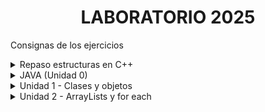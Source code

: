 <div align="center">
  <h1>LABORATORIO 2025</h1>
</div>

Consignas de los ejercicios
<details>
   
<summary> Repaso estructuras en C++ </summary>

1. Crear la estructura `Empleado` que tiene un nombre, apellido, fecha de nacimiento, sexo y salario.  

   Se pide la función `empleadoConMayorSueldo` que recibe por parámetro un vector con todos los empleados de la empresa y otro vector vacío donde se guardarán los empleados que tienen salario menor o igual a $400.000.  

   La función deberá recorrer todos los empleados de la empresa y retornar el de mayor sueldo. Además, a medida que va recorriendo los empleados, debe agregar al otro vector los empleados cuyo salario es menor o igual a $400.000.  

   Por lo tanto, luego de llamar a la función, se quiere mostrar en el `main` el empleado con mayor sueldo y mostrar el nombre y apellido de todos los empleados con salario menor o igual a $400.000.  

2. Se quieren almacenar los productos de un supermercado. De estos interesa conocer el nombre, código de barra, marca, precio y si tiene fecha de vencimiento o no.  

   Los pasillos del supermercado están compuestos por góndolas de 3 filas y 4 columnas. Ingresar tantos productos como sea necesario para llenar un pasillo y determinar:  

   - Columna de la góndola que tiene el precio de mayor valor.  

   - Nombre del producto de la fila 2, columna 3.  

   - Promedio de precios de todo ese pasillo.  

   - Cantidad de productos con fecha de vencimiento.

3. Se quiere hacer un sistema de gestión de pedidos de un Restaurante. Cada pedido tiene un número de pedido, el nombre del cliente, una lista de productos, cantidades y precios. El sistema debe permitir:
   - Agregar un nuevo pedido con sus productos.
     
   - Cancelar un pedido buscando por el número de pedido.
     
   - Mostrar todos los pedidos en curso con el total de cada uno.
     
   - Calcular el ingreso total del día sumando los totales de todos los
pedidos completados.

4. Se quiere hacer un sistema de gestión de pacientes en una clínica. Cada paciente tiene los siguientes datos: nombre, edad, número de historia clínica, y fecha de próxima cita (día, mes y año como una estructura de tipo Fecha). El sistema debe permitir:
   - Registrar nuevos pacientes y asignarles una fecha de cita.
     
   - Cancelar una cita buscando al paciente por número de historia clínica.
     
   - Mostrar todas las citas programadas para un día específico.
     
   - Buscar y mostrar información de un paciente usando su número
de historia clínica.
   
5. Realizar un sistema para la gestión de un McDonald’s. El sistema cuenta con un menú de 20 productos diferentes, cada uno esta conformado por: Un nombre, si tiene promoción o no, cantidad de ventas, el precio y la categoría a la que pertenece (Hamburguesa, Bebida, Postre, etc.). Ademas, cada pedido realizado debe registrar los siguientes datos: El nombre del cliente, productos pedidos, cantidad de cada producto, la fecha que se pidió y el precio total.
   
   #### Requerimientos:
   - Se deberá implementar al menos 2 estructuras y 4 funciones.
     
   #### Funcionalidades:
   - El usuario, antes de poder realizar cualquier acción en el sistema, deberá ingresar todos los productos al mismo.
     
   - Luego de cargar los productos al sistema, el usuario deberá poder registrar un pedido, calculando automáticamente el precio total, considerando las promociones activas (Para los productos que tienen promociones activas, se les aplicará un descuento del 20% al precio del producto).
     
   - El usuario deberá poder consultar un pedido específico por el nombre del cliente. Mostrando por pantalla la información del pedido.
     
   - El sistema deberá mostrar por pantalla los productos ordenados por ventas de mayor a menor.

6. Realizar un sistema para la organización de un torneo de futbol. El torneo está compuesto por 24 equipos, cada uno está conformado por: un nombre, 11 jugadores (1 jugador es el arquero), la cantidad de goles a favor y en contra, la posición en el torneo (Determinada por los resultados de los partidos: Las Victorias suman : +3, los Empates suman: +1 y las Derrotas suman: +0) y el historial de partidos (Se guardará en formato: V, E, D).

   Ademas, cada partido debe registrar los siguientes datos: El nombre de los equipos (Local y Visitante), cantidad de goles anotados por cada equipo, la fecha y el estadio donde se disputó.

   #### Requerimientos:
   - Se deberá implementar al menos 3 estructuras y 4 funciones.

   #### Funcionalidades:
   - El usuario deberá poder ingresar todos los equipos al sistema.
     
   - El usuario deberá poder registrar todos los datos de cada partido, actualizando la información de los equipos que jugaron.
     
   - El usuario deberá poder mostrar por pantalla, la información de un partido especifico, seleccionando los nombres de los equipos que se enfrentaron.
     
   - El usuario deberá poder mostrar la tabla de posiciones del torneo, ordenada de mayor a menor según la puntuación. En caso de empate en la puntuación, el desempate se realizara en base a la Cantidad de goles a favor (De mayor a menor). La tabla debe mortrar: Posición - Nombre del equipo - Cantidad de goles a favor - Cantidad de goles en contra - Historial de partidos.

7. Realizar un sistema para la organización de carreras de Formula 1. En total se corren 24 carreras por año y están compuestas por 10 equipos, cada uno esta conformado por 2 pilotos (Por lo que serán 20 pilotos en total), se deberá hacer un sistema para determinar el equipo ganador anual de Formula 1.
   
      #### Estructuras:
      - Cada piloto está conformado por: un nombre, el numero del auto, el nombre del equipo que participan, la posición que arrancan la carrera, la posición en la que la finalizan, la cantidad de puntos que obtuvieron por carrera (Los primeros 10 puestos suman puntaje) y si obtuvo la vuelta rápida o no.
      - 
      ~~~
         struct Vuelta_rapida {
           int numero_vuelta;
           int tiempo;
           string nombre_piloto;
         }
      
         struct Equipo {
            string nombre;
            int puntos;
         }
      ~~~
        
      #### Funcionalidades:
      Utilizando el siguiente main (Pueden agregar más variables y funciones, elegir el tipo de dato de las funciones, como devuelven su info. y los parámetros de las mismas), deberán hacer todo lo que se pide en cada punto, tengan en cuenta que los equipos ya tienen su nombre y se encuentran con 0 puntos.
   
      ~~~
      int main(){
         vector<Equipo> equipos;
         vector<Piloto> pilotos;
         for (int i = 0; i < 24; i++){
            // 1
            cargar_datos_carrera();
            // 2
            calcular_puntaje_piloto_equipo();
         }
         // 3
         ordenar_tabla_equipos();
         mostrar_tabla_equipos();
      }
      ~~~
      
      1- Cargar los pilotos por posición de llegada en la carrera y quien hizo la vuelta rápida.
         
      2- Calcular en base a la posición de llegada, los puntos que suman los pilotos a su equipo (Los
      puntos van del primer al décimo puesto: 25, 18, 15, 12, 10, 8, 6, 4, 2 y 1 puntos). Tener en
      cuenta la vuelta rápida (La vuelta rápida suma 1 punto adicional, si el piloto se encuentra en
      los primeros 10 puestos).
      
      3- Ordenar y mostrar por pantalla, la tabla de mayor a menor puntaje para saber el equipo
      ganador anual de Formula 1.
</details>

<details>
   
<summary> JAVA (Unidad 0) </summary>

#### 1. IngresoDatos

Escribe un programa en Java que realice lo siguiente:

- Declarar una variable N de tipo `int`
- Una variable A de tipo `double`
- Una variable C de tipo `char`

Luego de asignar a cada una un valor, mostrar por pantalla:

- El valor de cada variable.
- La suma de `N + A`.
- La diferencia de `A – N`.
- El valor numérico correspondiente al carácter que contiene la variable C.

  ~~~
   Variable N = 5 
   Variable A = 4.56 
   Variable C = a                       
   5 + 4.56 = 9.559999999999999 
   4.56 - 5 = -0.4400000000000004 
   Valor numérico del carácter a = 97
  ~~~    

 
#### 2. NumeroMayor

Declarar 2 variables numéricas e indicar cuál es mayor de los dos. En caso de que sean iguales, indicarlo también.

#### 3. DivisibleFor/DivisibleWhile

Mostrar los números del 1 al 100 (ambos incluidos) divisibles entre 2 y 3.

#### 4. DiaLaboral

Crear un programa que nos pida un día de la semana y nos diga si es un día laboral o no. Los días laborales se consideran de lunes a viernes.

#### 5. Vocales

Del siguiente String: `“Ayer me compré muñecos de la marca ‘ToyCo’ por internet.”` contar cuántas vocales hay en total y mostrarlo por pantalla.

#### 6. ReemplazoLetra

Reemplazar todas las ‘e’ del ejercicio anterior por la letra que ingrese el usuario.

#### 7. IntroducirNumeros

Crear una aplicación que nos permita insertar números hasta que insertemos un `-1`. Luego, mostrar la cantidad de números introducidos.

#### 8. IntroducirNumeros (Ampliado)

Además de la cantidad de números introducidos, se debe mostrar:

- Mayor número introducido.
- Menor número introducido.
- Suma de todos los números.
- Suma de los números positivos.
- Suma de los números negativos.

#### 9. PalabrasIguales

Pedir dos palabras al usuario e indicar si son iguales o no.
</details>
<details>
<summary>Unidad 1 - Clases y objetos</summary>

### 1. Clase `Círculo`
Crear una clase llamada `Círculo` con los siguientes atributos y métodos:
- Atributo: `radio`
- Constructor por defecto (`radio=2`)
- Constructor parametrizado
- Getter y setter
- Método para calcular el área (`π * r^2`)
- Método para calcular el perímetro (`2 * π * r`)

### 2. Clase `Rectángulo`
Crear una clase llamada `Rectángulo` con los siguientes atributos y métodos:
- Atributos: `base`, `altura`
- Constructor parametrizado
- Getters y setters
- Método para calcular el área
- Método para calcular el perímetro

### 3. Clase `Coche`
Crear una clase llamada `Coche` con los siguientes atributos y métodos:
- Atributos: `marca`, `modelo`, `color`
- Constructor parametrizado
- Getters y setters
- Métodos: `acelerar`, `frenar`, `mostrarVelocidadActual`

### 4. Clase `Persona`
Crear una clase llamada `Persona` con los siguientes atributos y métodos:
- Atributos: `nombre`, `edad`, `dirección`
- Método para imprimir los datos de la persona en pantalla

### 5. Clase `Fecha`
Crear una clase `Fecha` con los siguientes atributos y métodos:
- Atributos: `día`, `mes`, `año`
- Métodos:
  - `valida()`: Verifica si la fecha es correcta y ajusta valores inválidos.
  - `diasMes(int mes)`: Devuelve el número de días del mes indicado.
  - `corta()`: Muestra la fecha en formato corto (`dd-mm-yyyy`).
  - `larga()`: Muestra la fecha en formato largo (`día de la semana dd de mes de yyyy`).
  - `siguiente()`: Avanza un día.
  - `anterior()`: Retrocede un día.
  - `igualQue(Fecha fecha)`: Indica si la fecha es igual a otra.
  - `menorQue(Fecha fecha)`: Indica si la fecha es anterior a otra.
  - `mayorQue(Fecha fecha)`: Indica si la fecha es posterior a otra.

### 6. Clase `Libro`
Crear una clase llamada `Libro` con los siguientes atributos y métodos:
- Atributos: `título`, `autor` (usar la clase `Persona`), `ISBN`, `páginas`, `editorial`, `fechaPublicacion` (usar la clase `Fecha`)
- Métodos:
  - Mostrar la información del libro
  - Comparar si la fecha de publicación es anterior a otro libro dado
  - 3 constructores distintos a elección
  - Getters y setters

### 7. Clase `Cafetera`
Modelar una `Cafetera` con los siguientes atributos y métodos:
- Atributos: `cantidadMaxima`, `cantidadActual`
- Métodos:
  - `Constructor por defecto`: Cantidad máxima = 1000cc, cantidad actual = 0cc.
  - `Constructor con cantidad máxima`: Inicializa cantidad actual a la capacidad máxima.
  - `Constructor con cantidad máxima y actual`: Ajusta la cantidad actual si es mayor que la capacidad.
  - `llenarCafetera()`: Llena la cafetera al máximo.
  - `servirTaza(int capacidad)`: Sirve café en una taza hasta la capacidad indicada.
  - `vaciarCafetera()`: Vacía la cafetera.
  - `agregarCafe(int cantidad)`: Añade café a la cafetera.

### 8. Clase `Cancion`
Crear una clase llamada `Cancion` con los siguientes atributos y métodos:
- Atributos: `título`, `autor`
- Métodos:
  - Constructor por defecto (inicializa atributos con cadenas vacías)
  - Constructor parametrizado
  - Getters y setters

</details>

<details>
<summary>Unidad 2 - ArrayLists y for each</summary>

### 1. Operaciones básicas con ArrayLists
En un programa:

a. Crear un `ArrayList` de números enteros y mostrar su suma.  
b. Crear un `ArrayList` de palabras y mostrar solo los elementos que empiezan con una letra específica.  
c. Crear un `ArrayList` de objetos `Persona` y mostrar solo las personas que tienen más de 30 años.

### 2. Clase `CD`
Crear una clase `CD` compuesta de muchas canciones e implementar los siguientes métodos:
- Constructor por defecto.
- Getters y setters.
- `numeroCanciones()`: Devuelve la cantidad de canciones en el CD.
- `verCancion(int posicion)`: Devuelve la canción que se encuentra en esa posición.
- `grabaCancion(int posicion, Cancion nuevaCancion)`: Reemplaza la canción en esa posición por una nueva.
- `agrega(Cancion cancion)`: Agrega una canción al final del `ArrayList`.
- `elimina(int posicion)`: Elimina la canción en la posición indicada.

### 3. Clase `Alumno` (básica)
Crear una clase que represente a un alumno de una escuela con los siguientes atributos:
- `nombre`, `apellido`, `fechaNacimiento`, `listaDeNotas`

Métodos:
- Getters y setters de todos los atributos.
- `agregarNota()`
- `menorNota()`
- `mayorNota()`

### 4. Clase `Alumno` con materias
Extensión del ejercicio anterior incorporando un atributo `materias`, el cual representa una lista de objetos `Materia`.

Clase `Materia`:
- Atributos: `nombre`, `listaDeContenidos`, `alumnosInscriptos`

Métodos sugeridos:
- `agregarMateria()`
- `promedioEdadAlumnos()`
- `promedioNotasAlumno()`

### 5. Sistema de campeonatos de Curling
Realizar un sistema que controle campeonatos de curling.

**Requisitos del sistema:**
- Los equipos deben registrarse con:
  - Nombre del equipo
  - Barrio de procedencia
  - 11 jugadores (uno de ellos marcado como capitán)
  - Disponibilidad horaria (mañana, tarde, noche)

**De cada jugador:**
- Nombre
- Fecha de nacimiento
- Número de camiseta (no se puede repetir dentro del mismo equipo)

**Reglas del torneo:**
- Modalidad todos contra todos
- El sistema debe generar el fixture completo
- Cada partido debe tener un día, turno y los equipos que juegan
- Los partidos se agendan según disponibilidad horaria de los equipos

---

## Ejercicios repaso evaluación 12/05

### 1. Sistema de videoclubs

Aparecieron de vuelta los videoclubs en la ciudad que se encargan de vender películas, ya sea en formato digital o físico. Nos han solicitado hacer el sistema que los administre.

Las películas que pertenecen al establecimiento guardan:
- Nombre
- Género
- Duración
- Director/es
- Actor/es
- Idiomas disponibles

Estas películas se organizan dentro de estanterías que se identifican con un número y guardan todas las películas que almacenan.

Cada videoclub guarda:
- Dirección
- Código postal
- Estanterías que contiene

Se solicita modelar las clases con sus atributos correspondientes, constructores, getters y setters. Además, realizar una clase de prueba para cumplir con las siguientes funcionalidades:

a) ABM de videoclubs, estanterías y películas.

b) Mostrar el nombre y estantería de la película con mayor duración de un videoclub.

c) Dada una película, retornar los actores mayores de edad.

d) Retornar los directores que estén en más de una película de una estantería.

e) Retornar las direcciones de los videoclubs que pertenezcan a una comuna en particular.

f) Mostrar las películas de duración menor a 90 minutos con ubicación.

g) Retornar el videoclub con más películas totales.

h) Dado un género, mostrar qué películas hay en cada videoclub registrado.


### 2. Clases necesarias para un `main`

Dada una clase `main`, hacer las clases necesarias (con sus respectivos atributos y métodos) para que funcione correctamente.


```java
public static void main(String[] args) {
    Persona p1 = new Persona("Miguel", "Lopez", 32987990,
        LocalDate.of(1985, 10, 12), LocalDate.of(2020, 5, 8));
    Persona p2 = new Persona("Juana", "Gomez", 39987990,
        LocalDate.of(1986, 7, 28));
    Persona p3 = new Persona("Candela", "Navarro", 40987990,
        LocalDate.of(1993, 2, 4), LocalDate.of(2017, 5, 25));

    BancoNacion sucursalUrquiza = new BancoNacion("Av. Triunvirato 3450", true, false);
    BancoNacion sucursalPueyrredon = new BancoNacion("Cochrane 2874", true, true);

    ArrayList<BancoNacion> sucursales = new ArrayList<>();

    sucursales.add(sucursalUrquiza);
    sucursales.add(sucursalPueyrredon);

    sucursalUrquiza.agregarTrabajador(p1);
    sucursalUrquiza.agregarTrabajador(p3);
    sucursalPueyrredon.agregarTrabajador(p2);

    sucursalPueyrredon.cantidadTrabajadores();

    for (BancoNacion b : sucursales) {
        Persona p = b.empleadoMayorAntiguedad();
        System.out.println(p.getNombre() + " " + p.antiguedad());
    }
}
```
</details>
